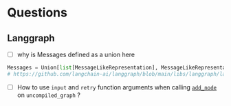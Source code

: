 # Questions

## Langgraph

- [ ] why is Messages defined as a union here

```python
Messages = Union[list[MessageLikeRepresentation], MessageLikeRepresentation]
# https://github.com/langchain-ai/langgraph/blob/main/libs/langgraph/langgraph/graph/message.py
```

- [ ] How to use `input` and `retry` function arguments when calling [`add_node`](https://github.com/langchain-ai/langgraph/blob/a93775413281df9ddf6ba29cc388b2460d94b9af/libs/langgraph/langgraph/graph/state.py#L244) on `uncompiled_graph` ?